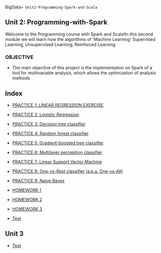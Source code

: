 BigData`> Unit2-Programming-Spark-and-Scala`

## Unit 2: Programming-with-Spark

Welcome to the Programming course with Spark and Scala!In this second module we will
learn how the algorithms of 'Machine Learning' Supervised Learning, Unsupervised Learning,
Reinforced Learning

### OBJECTIVE

- The main objective of this project is the implementation on Spark of a
tool for multivariable analysis, which allows the optimization of
analysis methods


## Index

- [PRACTICE 1: LINEAR REGRESSION EXERCISE](https://github.com/Eduardoitt/BigData/tree/Unidad2/Unidad2/Practicas_Tareas/Practica1)
- [PRACTICE 2: Logistic Regression](https://github.com/Eduardoitt/BigData/tree/Unidad2/Unidad2/Practicas_Tareas/Practica2)
- [PRACTICE 3: Decision tree classifier](https://github.com/Eduardoitt/BigData/tree/Unidad2/Unidad2/Practicas_Tareas/Practica3)
- [PRACTICE 4: Random forest classifier](https://github.com/Eduardoitt/BigData/tree/Unidad2/Unidad2/Practicas_Tareas/Practica4)
- [PRACTICE 5: Gradient-boosted tree classifier](https://github.com/Eduardoitt/BigData/tree/Unidad2/Unidad2/Practicas_Tareas/Practica5)
- [PRACTICE 6: Multilayer perceptron classifier](https://github.com/Eduardoitt/BigData/tree/Unidad2/Unidad2/Practicas_Tareas/Practica6)
- [PRACTICE 7: Linear Support Vector Machine ](https://github.com/Eduardoitt/BigData/tree/Unidad2/Unidad2/Practicas_Tareas/Practica7)
- [PRACTICE 8: One-vs-Rest classifier (a.k.a. One-vs-All)](https://github.com/Eduardoitt/BigData/tree/Unidad2/Unidad2/Practicas_Tareas/Practica8)
- [PRACTICE 9: Naive Bayes](https://github.com/Eduardoitt/BigData/tree/Unidad2/Unidad2/Practicas_Tareas/Practica9)
- [HOMEWORK 1](https://github.com/Eduardoitt/BigData/tree/Unidad2/Unidad2/Practicas_Tareas/Tarea1)
- [HOMEWORK 2](https://github.com/Eduardoitt/BigData/tree/Unidad2/Unidad2/Practicas_Tareas/Tarea2)
- [HOMEWORK 3](https://github.com/Eduardoitt/BigData/tree/Unidad2/Unidad2/Practicas_Tareas/Tarea3)

- [Test](./Unidad2/Evaluacion/) 

## Unit 3

- [Test](./Unidad3/Evaluacion/) 